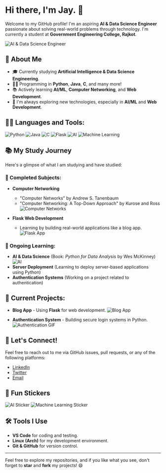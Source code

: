 # Hi there, I'm Jay. 👋

Welcome to my GitHub profile! I'm an aspiring **AI & Data Science Engineer** passionate about solving real-world problems through technology. I'm currently a student at **Government Engineering College, Rajkot**.

![AI & Data Science Engineer](https://media.giphy.com/media/7oJvDb0gCoR3k/giphy.gif)

## 🚀 About Me
- 🎓 Currently studying **Artificial Intelligence & Data Science Engineering**.
- 🧑‍💻 Programming in **Python**, **Java**, **C**, and many more!
- 📚 Actively learning **AI/ML**, **Computer Networking**, and **Web Development**.
- 🌱 I'm always exploring new technologies, especially in **AI/ML** and **Web Development**.

## 🧑‍💻 Languages and Tools:
![Python](https://img.shields.io/badge/Python-3776AB?style=flat-square&logo=python&logoColor=white)
![Java](https://img.shields.io/badge/Java-007396?style=flat-square&logo=java&logoColor=white)
![C](https://img.shields.io/badge/C-A8B9CC?style=flat-square&logo=c&logoColor=white)
![Flask](https://img.shields.io/badge/Flask-000000?style=flat-square&logo=flask&logoColor=white)
![AI](https://img.shields.io/badge/AI-00A9E0?style=flat-square&logo=artificialintelligence&logoColor=white)
![Machine Learning](https://img.shields.io/badge/Machine%20Learning-FFD700?style=flat-square&logo=tensorflow&logoColor=black)

## 📚 My Study Journey
Here's a glimpse of what I am studying and have studied:

### 📘 Completed Subjects:
- **Computer Networking**
  - "Computer Networks" by Andrew S. Tanenbaum
  - "Computer Networking: A Top-Down Approach" by Kurose and Ross
  ![Computer Networks](https://media.giphy.com/media/l0HlY3F1YZ5JY1Q1O/giphy.gif)

- **Flask Web Development**
  - Learning by building real-world applications like a blog app.
  ![Flask App](https://media.giphy.com/media/3oFzmvbfG3vKhL3xK4/giphy.gif)

### 📖 Ongoing Learning:
- **AI & Data Science** (Book: *Python for Data Analysis* by Wes McKinney)
  ![AI](https://media.giphy.com/media/3o7TKwXmIH5rOUz7vK/giphy.gif)
- **Server Deployment** (Learning to deploy server-based applications using Python)
- **Authentication Systems** (Working on a project related to authentication)

## 🔭 Current Projects:
- **Blog App** - Using **Flask** for web development.
  ![Blog App](https://media.giphy.com/media/1xvRf97rXjXcZTNe9D/giphy.gif)

- **Authentication System** - Building secure login systems in Python.
  ![Authentication GIF](https://media.giphy.com/media/l0MYsszRul5xm1V5C/giphy.gif)

## 💬 Let's Connect!
Feel free to reach out to me via GitHub issues, pull requests, or any of the following platforms:
- [LinkedIn](#)
- [Twitter](#)
- [Email](#)

## 🎨 Fun Stickers
![AI Sticker](https://media.giphy.com/media/Asigmo-ai-htNR9pecaG0wholr7x/giphy.gif)
![Machine Learning Sticker](https://media.giphy.com/media/Asigmo-ai-htNR9pecaG0wholr7x/giphy.gif)

## 🛠️ Tools I Use
- **VS Code** for coding and testing.
- **Linux (Arch)** for my development environment.
- **Git & GitHub** for version control.

---

Feel free to explore my repositories, and if you like what you see, don't forget to **star** and **fork** my projects! 😄

